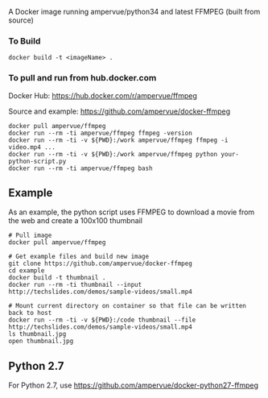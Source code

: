 
A Docker image running ampervue/python34 and latest FFMPEG (built from source)

### To Build

~~~~
docker build -t <imageName> .
~~~~

### To pull and run from hub.docker.com

Docker Hub: https://hub.docker.com/r/ampervue/ffmpeg

Source and example: https://github.com/ampervue/docker-ffmpeg

~~~~
docker pull ampervue/ffmpeg
docker run --rm -ti ampervue/ffmpeg ffmpeg -version
docker run --rm -ti -v ${PWD}:/work ampervue/ffmpeg ffmpeg -i video.mp4 ...
docker run --rm -ti -v ${PWD}:/work ampervue/ffmpeg python your-python-script.py
docker run --rm -ti ampervue/ffmpeg bash
~~~~

## Example

As an example, the python script uses FFMPEG to download a movie from the web and create a 100x100 thumbnail

~~~~
# Pull image
docker pull ampervue/ffmpeg

# Get example files and build new image
git clone https://github.com/ampervue/docker-ffmpeg
cd example
docker build -t thumbnail .
docker run --rm -ti thumbnail --input http://techslides.com/demos/sample-videos/small.mp4

# Mount current directory on container so that file can be written back to host
docker run --rm -ti -v ${PWD}:/code thumbnail --file http://techslides.com/demos/sample-videos/small.mp4
ls thumbnail.jpg
open thumbnail.jpg
~~~~

## Python 2.7

For Python 2.7, use https://github.com/ampervue/docker-python27-ffmpeg
